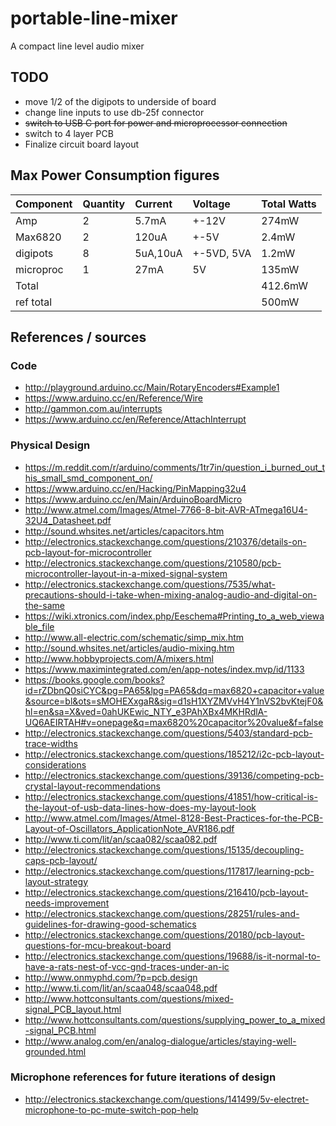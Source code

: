 # portable-line-mixer
A compact line level audio mixer

## TODO

-   move 1/2 of the digipots to underside of board
-   change line inputs to use db-25f connector
-   ~~switch to USB C port for power and microprocessor connection~~
-   switch to 4 layer PCB
-   Finalize circuit board layout

## Max Power Consumption figures

| Component | Quantity | Current  | Voltage    | Total Watts |
|:----------|:---------|:---------|:-----------|:------------|
| Amp       | 2        | 5.7mA    | +-12V      | 274mW       |
| Max6820   | 2        | 120uA    | +-5V       | 2.4mW       |
| digipots  | 8        | 5uA,10uA | +-5VD, 5VA | 1.2mW       |
| microproc | 1        | 27mA     | 5V         | 135mW       |
| Total     |          |          |            | 412.6mW     |
| ref total |          |          |            | 500mW       |

## References / sources

### Code
-   <http://playground.arduino.cc/Main/RotaryEncoders#Example1>
-   <https://www.arduino.cc/en/Reference/Wire>
-   <http://gammon.com.au/interrupts>
-   <https://www.arduino.cc/en/Reference/AttachInterrupt>

### Physical Design
-   <https://m.reddit.com/r/arduino/comments/1tr7in/question_i_burned_out_this_small_smd_component_on/>
-   <https://www.arduino.cc/en/Hacking/PinMapping32u4>
-   <https://www.arduino.cc/en/Main/ArduinoBoardMicro>
-   <http://www.atmel.com/Images/Atmel-7766-8-bit-AVR-ATmega16U4-32U4_Datasheet.pdf>
-   <http://sound.whsites.net/articles/capacitors.htm>
-   <http://electronics.stackexchange.com/questions/210376/details-on-pcb-layout-for-microcontroller>
-   <http://electronics.stackexchange.com/questions/210580/pcb-microcontroller-layout-in-a-mixed-signal-system>
-   <http://electronics.stackexchange.com/questions/7535/what-precautions-should-i-take-when-mixing-analog-audio-and-digital-on-the-same>
-   <https://wiki.xtronics.com/index.php/Eeschema#Printing_to_a_web_viewable_file>
-   <http://www.all-electric.com/schematic/simp_mix.htm>
-   <http://sound.whsites.net/articles/audio-mixing.htm>
-   <http://www.hobbyprojects.com/A/mixers.html>
-   <https://www.maximintegrated.com/en/app-notes/index.mvp/id/1133>
-   <https://books.google.com/books?id=rZDbnQ0siCYC&pg=PA65&lpg=PA65&dq=max6820+capacitor+value&source=bl&ots=sMOHEXxgaR&sig=d1sH1XYZMVvH4Y1nVS2bvKtejF0&hl=en&sa=X&ved=0ahUKEwic_NTY_e3PAhXBx4MKHRdlA-UQ6AEIRTAH#v=onepage&q=max6820%20capacitor%20value&f=false>
-   <http://electronics.stackexchange.com/questions/5403/standard-pcb-trace-widths>
-   <http://electronics.stackexchange.com/questions/185212/i2c-pcb-layout-considerations>
-   <http://electronics.stackexchange.com/questions/39136/competing-pcb-crystal-layout-recommendations>
-   <http://electronics.stackexchange.com/questions/41851/how-critical-is-the-layout-of-usb-data-lines-how-does-my-layout-look>
-   <http://www.atmel.com/Images/Atmel-8128-Best-Practices-for-the-PCB-Layout-of-Oscillators_ApplicationNote_AVR186.pdf>
-   <http://www.ti.com/lit/an/scaa082/scaa082.pdf>
-   <http://electronics.stackexchange.com/questions/15135/decoupling-caps-pcb-layout/>
-   <http://electronics.stackexchange.com/questions/117817/learning-pcb-layout-strategy>
-   <http://electronics.stackexchange.com/questions/216410/pcb-layout-needs-improvement>
-   <http://electronics.stackexchange.com/questions/28251/rules-and-guidelines-for-drawing-good-schematics>
-   <http://electronics.stackexchange.com/questions/20180/pcb-layout-questions-for-mcu-breakout-board>
-   <http://electronics.stackexchange.com/questions/19688/is-it-normal-to-have-a-rats-nest-of-vcc-gnd-traces-under-an-ic>
-   <http://www.onmyphd.com/?p=pcb.design>
-   <http://www.ti.com/lit/an/scaa048/scaa048.pdf>
-   <http://www.hottconsultants.com/questions/mixed-signal_PCB_layout.html>
-   <http://www.hottconsultants.com/questions/supplying_power_to_a_mixed-signal_PCB.html>
-   <http://www.analog.com/en/analog-dialogue/articles/staying-well-grounded.html>

### Microphone references for future iterations of design
-   <http://electronics.stackexchange.com/questions/141499/5v-electret-microphone-to-pc-mute-switch-pop-help>
